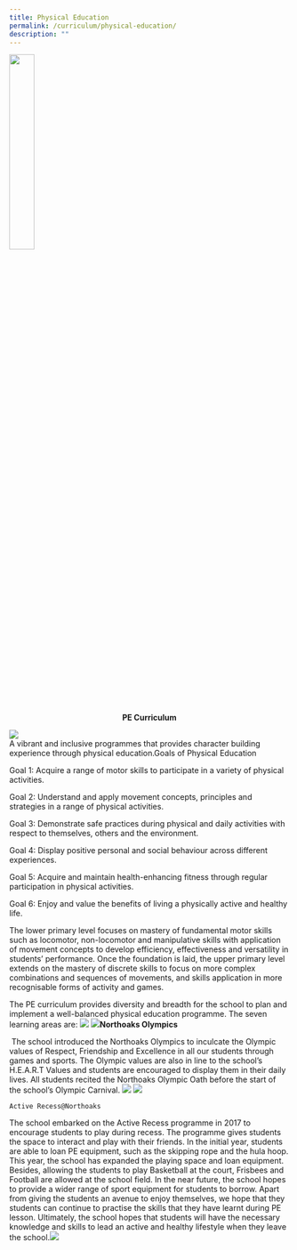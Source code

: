 ```yaml
---
title: Physical Education
permalink: /curriculum/physical-education/
description: ""
---
```

<img src="/images/pe1.png" style="width:30%">

<p style="text-align:center;"><strong>PE Curriculum</strong></p>

	
![](/images/pe2.png)
<br>A vibrant and inclusive programmes that provides character building experience through physical education.Goals of Physical Education

Goal 1: Acquire a range of motor skills to participate in a variety of physical activities.

Goal 2: Understand and apply movement concepts, principles and strategies in a range of physical activities.

Goal 3: Demonstrate safe practices during physical and daily activities with respect to themselves, others and the environment.

Goal 4: Display positive personal and social behaviour across different experiences.

Goal 5: Acquire and maintain health-enhancing fitness through regular participation in physical activities.

Goal 6: Enjoy and value the benefits of living a physically active and healthy life.

  

The lower primary level focuses on mastery of fundamental motor skills such as locomotor, non-locomotor and manipulative skills with application of movement concepts to develop efficiency, effectiveness and versatility in students’ performance. Once the foundation is laid, the upper primary level extends on the mastery of discrete skills to focus on more complex combinations and sequences of movements, and skills application in more recognisable forms of activity and games. 

  

The PE curriculum provides diversity and breadth for the school to plan and implement a well-balanced physical education programme. The seven learning areas are:
	![](/images/pe3.png)	![](/images/pe4.png)**Northoaks Olympics**

 The school introduced the Northoaks Olympics to inculcate the Olympic values of Respect, Friendship and Excellence in all our students through games and sports. The Olympic values are also in line to the school’s H.E.A.R.T Values and students are encouraged to display them in their daily lives. All students recited the Northoaks Olympic Oath before the start of the school’s Olympic Carnival.
		![](/images/pe5.png)	![](/images/pe6.png)
	
	Active Recess@Northoaks

The school embarked on the Active Recess programme in 2017 to encourage students to play during recess. The programme gives students the space to interact and play with their friends. In the initial year, students are able to loan PE equipment, such as the skipping rope and the hula hoop. This year, the school has expanded the playing space and loan equipment. Besides, allowing the students to play Basketball at the court, Frisbees and Football are allowed at the school field. In the near future, the school hopes to provide a wider range of sport equipment for students to borrow. Apart from giving the students an avenue to enjoy themselves, we hope that they students can continue to practise the skills that they have learnt during PE lesson. Ultimately, the school hopes that students will have the necessary knowledge and skills to lead an active and healthy lifestyle when they leave the school.![](/images/pe7.png)